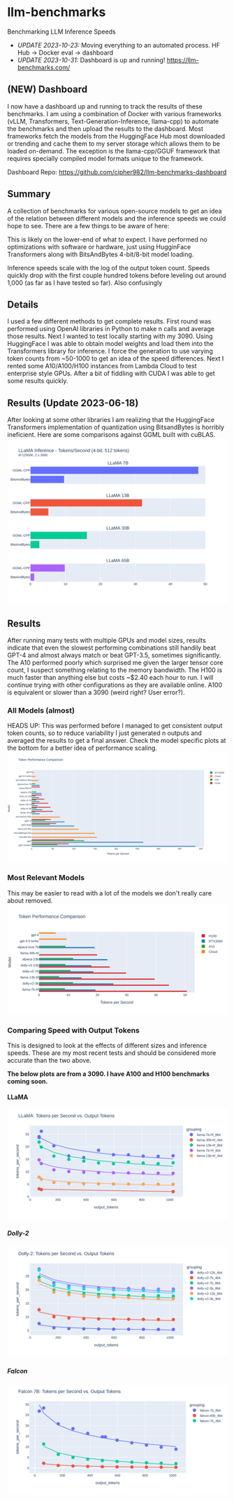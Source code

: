 # llm-benchmarks
Benchmarking LLM Inference Speeds

- *UPDATE 2023-10-23:* Moving everything to an automated process. HF Hub -> Docker eval -> dashboard
- *UPDATE 2023-10-31:* Dashboard is up and running! https://llm-benchmarks.com/

## (NEW) Dashboard
I now have a dashboard up and running to track the results of these benchmarks. I am using a combination of Docker with various frameworks (vLLM, Transformers, Text-Generation-Inference, llama-cpp) to automate the benchmarks and then upload the results to the dashboard. Most frameworks fetch the models from the HuggingFace Hub most downloaded or trending and cache them to my server storage which allows them to be loaded on-demand. The exception is the llama-cpp/GGUF framework that requires specially compiled model formats unique to the framework.

Dashboard Repo: https://github.com/cipher982/llm-benchmarks-dashboard

## Summary
A collection of benchmarks for various open-source models to get an idea of the relation between different models and the inference speeds we could hope to see. There are a few things to be aware of here:

This is likely on the lower-end of what to expect. I have performed no optimizations with software or hardware, just using HugginFace Transformers along with BitsAndBytes 4-bit/8-bit model loading.

Inference speeds scale with the log of the output token count. Speeds quickly drop with the first couple hundred tokens before leveling out around 1,000 (as far as I have tested so far). Also confusingly

## Details
I used a few different methods to get complete results. First round was performed using OpenAI libraries in Python to make n calls and average those results. Next I wanted to test locally starting with my 3090. Using HuggingFace I was able to obtain model weights and load them into the Transformers library for inference. I force the generation to use varying token counts from ~50-1000 to get an idea of the speed differences. Next I rented some A10/A100/H100 instances from Lambda Cloud to test enterprise style GPUs. After a bit of fiddling with CUDA I was able to get some results quickly.

## Results (Update 2023-06-18)
After looking at some other libraries I am realizing that the HuggingFace Transformers implementation of quantization using BitsandBytes is horribly ineficient. Here are some comparisons against GGML built with cuBLAS.
![GGML v HF](https://github.com/cipher982/llm-benchmarks/blob/main/static/ggml-hf-llama-compare.png?raw=true)

## Results
After running many tests with multiple GPUs and model sizes, results indicate that even the slowest performing combinations still handily beat GPT-4 and almost always match or beat GPT-3.5, sometimes significantly. The A10 performed poorly which surprised me given the larger tensor core count, I suspect something relating to the memory bandwidth. The H100 is much faster than anything else but costs ~$2.40 each hour to run. I will continue trying with other configurations as they are available online. A100 is equivalent or slower than a 3090 (weird right? User error?).

### All Models (almost)
HEADS UP: This was performed before I managed to get consistent output token counts, so to reduce variability I just generated n outputs and averaged the results to get a final answer. Check the model specific plots at the bottom for a better idea of performance scaling.
![All Models](https://github.com/cipher982/llm-benchmarks/blob/main/static/benchmarks_all_models.png?raw=true)

### Most Relevant Models
This may be easier to read with a lot of the models we don't really care about removed.
![Large Models](https://github.com/cipher982/llm-benchmarks/blob/main/static/benchmarks_large_models.png?raw=true)

### Comparing Speed with Output Tokens
This is designed to look at the effects of different sizes and inference speeds. These are my most recent tests and should be considered more accurate than the two above.

**The below plots are from a 3090. I have A100 and H100 benchmarks coming soon.**

#### LLaMA
![LLaMA Models](https://github.com/cipher982/llm-benchmarks/blob/main/static/llama_compare_size_and_quant_inference.png?raw=true)

##### Dolly-2
![Dolly2 Models](https://github.com/cipher982/llm-benchmarks/blob/main/static/dolly2_compare_size_and_quant_inference.png?raw=true)

##### Falcon
![Falcon Models](https://github.com/cipher982/llm-benchmarks/blob/main/static/falcon_compare_quantization_inference.png?raw=true)
